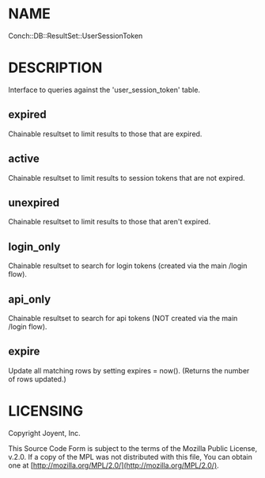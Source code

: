 # NAME

Conch::DB::ResultSet::UserSessionToken

# DESCRIPTION

Interface to queries against the 'user\_session\_token' table.

## expired

Chainable resultset to limit results to those that are expired.

## active

Chainable resultset to limit results to session tokens that are not expired.

## unexpired

Chainable resultset to limit results to those that aren't expired.

## login\_only

Chainable resultset to search for login tokens (created via the main /login flow).

## api\_only

Chainable resultset to search for api tokens (NOT created via the main /login flow).

## expire

Update all matching rows by setting expires = now(). (Returns the number of rows updated.)

# LICENSING

Copyright Joyent, Inc.

This Source Code Form is subject to the terms of the Mozilla Public License,
v.2.0. If a copy of the MPL was not distributed with this file, You can obtain
one at [http://mozilla.org/MPL/2.0/](http://mozilla.org/MPL/2.0/).

